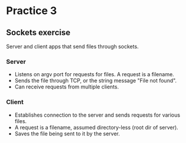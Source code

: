 # Practice 3

## Sockets exercise

Server and client apps that send files through sockets.

### Server
* Listens on argv port for requests for files. A request is a filename.
* Sends the file through TCP, or the string message "File not found".
* Can receive requests from multiple clients.

### Client
* Establishes connection to the server and sends requests for various files.
* A request is a filename, assumed directory-less (root dir of server).
* Saves the file being sent to it by the server.
